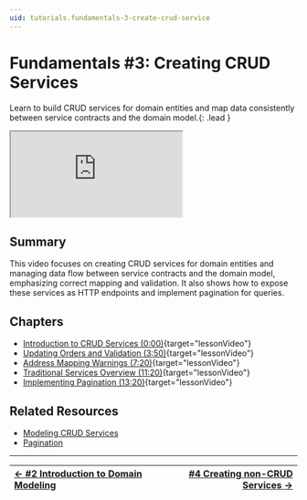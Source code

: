 ```yaml
---
uid: tutorials.fundamentals-3-create-crud-service
---
```

# Fundamentals #3: Creating CRUD Services

Learn to build CRUD services for domain entities and map data consistently between service contracts and the domain model.{: .lead }

<div class="video-16x9"><iframe name="lessonVideo" src="https://intentarchitect.com/#/redirect/?category=docs-embedded&subCategory=fundamentals-three" title="Video" allowfullscreen></iframe></div>

## Summary

This video focuses on creating CRUD services for domain entities and managing data flow between service contracts and the domain model, emphasizing correct mapping and validation. It also shows how to expose these services as HTTP endpoints and implement pagination for queries.

## Chapters

- [Introduction to CRUD Services (0:00)](https://www.youtube.com/embed/JlYp_3mALm4?rel=0&start=0&autoplay=1){target="lessonVideo"}
- [Updating Orders and Validation (3:50)](https://www.youtube.com/embed/JlYp_3mALm4?rel=0&start=230&autoplay=1){target="lessonVideo"}
- [Address Mapping Warnings (7:20)](https://www.youtube.com/embed/JlYp_3mALm4?rel=0&start=440&autoplay=1){target="lessonVideo"}
- [Traditional Services Overview (11:20)](hhttps://www.youtube.com/embed/JlYp_3mALm4?rel=0&start=680&autoplay=1){target="lessonVideo"}
- [Implementing Pagination (13:20)](https://www.youtube.com/embed/JlYp_3mALm4?rel=0&start=800&autoplay=1){target="lessonVideo"}

## Related Resources

- [Modeling CRUD Services](xref:application-development.modelling.services-designer.modeling-services#using-accelerators-to-rapidly-model-services)
- [Pagination](xref:application-development.modelling.services-designer.modeling-services#paginate-accelerator)

---

| [← #2 Introduction to Domain Modeling](xref:tutorials.fundamentals-2-intro-to-domain-modeling) | [#4 Creating non-CRUD Services →](xref:tutorials.fundamentals-4-create-non-crud-service) |
|:--|--:|
